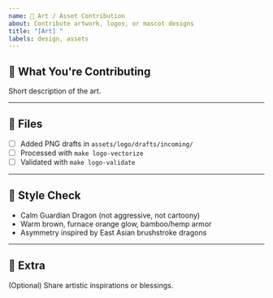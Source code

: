 ```yaml
---
name: 🎨 Art / Asset Contribution
about: Contribute artwork, logos, or mascot designs
title: "[Art] "
labels: design, assets
---
```


## 🎨 What You're Contributing

Short description of the art.

---

## 📂 Files

- [ ] Added PNG drafts in `assets/logo/drafts/incoming/`
- [ ] Processed with `make logo-vectorize`
- [ ] Validated with `make logo-validate`

---

## 🐉 Style Check

- Calm Guardian Dragon (not aggressive, not cartoony)
- Warm brown, furnace orange glow, bamboo/hemp armor
- Asymmetry inspired by East Asian brushstroke dragons

---

## 🙏 Extra
(Optional) Share artistic inspirations or blessings.
